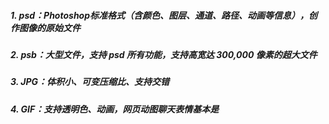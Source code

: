 ##### 1. psd：Photoshop标准格式（含颜色、图层、通道、路径、动画等信息），创作图像的原始文件

##### 2. psb：大型文件，支持 psd 所有功能，支持高宽达 300,000 像素的超大文件

##### 3. JPG：体积小、可变压缩比、支持交错 

##### 4. GIF：支持透明色、动画，网页动图聊天表情基本是

